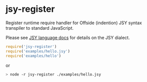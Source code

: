 # jsy-register

Register runtime require handler for Offside (indention) JSY syntax transpiler to standard JavaScript.

Please see [JSY language docs](https://github.com/jsy-lang/jsy-lang-docs) for details on the JSY dialect.

```javascript
require('jsy-register')
require('examples/hello.jsy')
require('examples/hello')
```

or

```bash
> node -r jsy-register ./examples/hello.jsy
```
